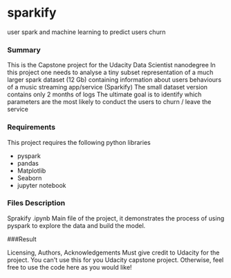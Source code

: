 # sparkify
user spark and machine learning to predict users churn

### Summary
This is the Capstone project for the Udacity Data Scientist nanodegree
In this project one needs to analyse a tiny subset representation of a much larger spark dataset (12 Gb) containing information about users behaviours of a music streaming app/service (Sparkify)
The small dataset version contains only 2 months of logs
The ultimate goal is to identify which parameters are the most likely to conduct the users to churn / leave the service

### Requirements
This project requires the following python libraries

- pyspark
- pandas
- Matplotlib
- Seaborn
- jupyter notebook

### Files Description
Sprakify .ipynb Main file of the project, it demonstrates the process of using pyspark to explore the data and build the model.

###Result




Licensing, Authors, Acknowledgements
Must give credit to Udacity for the project. You can't use this for you Udacity capstone project. Otherwise, feel free to use the code here as you would like!
